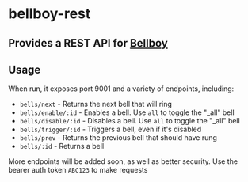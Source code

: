 # bellboy-rest
## Provides a REST API for [Bellboy](http://github.com/Grayda/bellboy)

## Usage
When run, it exposes port 9001 and a variety of endpoints, including:

 - `bells/next` - Returns the next bell that will ring
 - `bells/enable/:id` - Enables a bell. Use `all` to toggle the "_all" bell
 - `bells/disable/:id` - Disables a bell. Use `all` to toggle the "_all" bell
 - `bells/trigger/:id` - Triggers a bell, even if it's disabled
 - `bells/prev` - Returns the previous bell that should have rung
 - `bells/:id` - Returns a bell

More endpoints will be added soon, as well as better security. Use the bearer auth token `ABC123` to make requests
